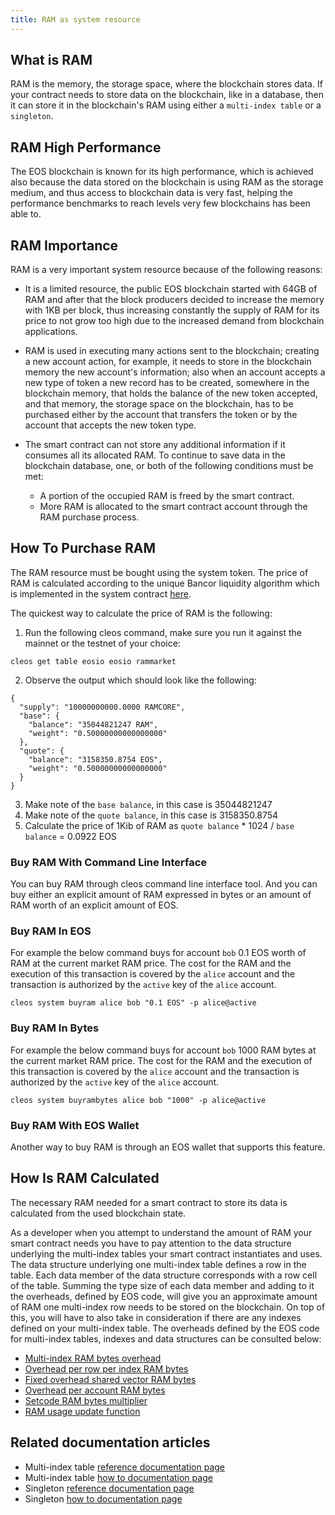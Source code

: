 ```yaml
---
title: RAM as system resource
---
```


## What is RAM

RAM is the memory, the storage space, where the blockchain stores data. If your contract needs to store data on the blockchain, like in a database, then it can store it in the blockchain's RAM using either a `multi-index table` or a `singleton`.

## RAM High Performance

The EOS blockchain is known for its high performance, which is achieved also because the data stored on the blockchain is using RAM as the storage medium, and thus access to blockchain data is very fast, helping the performance benchmarks to reach levels very few blockchains has been able to.

## RAM Importance

RAM is a very important system resource because of the following reasons:

- It is a limited resource, the public EOS blockchain started with 64GB of RAM and after that the block producers decided to increase the memory with 1KB per block, thus increasing constantly the supply of RAM for its price to not grow too high due to the increased demand from blockchain applications.

- RAM is used in executing many actions sent to the blockchain; creating a new account action, for example, it needs to store in the blockchain memory the new account's information; also when an account accepts a new type of token a new record has to be created, somewhere in the blockchain memory, that holds the balance of the new token accepted, and that memory, the storage space on the blockchain, has to be purchased either by the account that transfers the token or by the account that accepts the new token type.

- The smart contract can not store any additional information if it consumes all its allocated RAM. To continue to save data in the blockchain database, one, or both of the following conditions must be met:

  - A portion of the occupied RAM is freed by the smart contract.
  - More RAM is allocated to the smart contract account through the RAM purchase process.

## How To Purchase RAM

The RAM resource must be bought using the system token. The price of RAM is calculated according to the unique Bancor liquidity algorithm which is implemented in the system contract [here](https://docs.eosnetwork.com/system-contracts/latest/reference/Classes/structeosiosystem_1_1exchange__state).

The quickest way to calculate the price of RAM is the following:

1. Run the following cleos command, make sure you run it against the mainnet or the testnet of your choice:

  ```shell
  cleos get table eosio eosio rammarket
  ```

2. Observe the output which should look like the following:

  ```text
  {
    "supply": "10000000000.0000 RAMCORE",
    "base": {
      "balance": "35044821247 RAM",
      "weight": "0.50000000000000000"
    },
    "quote": {
      "balance": "3158350.8754 EOS",
      "weight": "0.50000000000000000"
    }
  }
  ```

3. Make note of the `base balance`, in this case is 35044821247
4. Make note of the `quote balance`, in this case is 3158350.8754
5. Calculate the price of 1Kib of RAM as `quote balance` * 1024 / `base balance` = 0.0922 EOS

### Buy RAM With Command Line Interface

You can buy RAM through cleos command line interface tool. And you can buy either an explicit amount of RAM expressed in bytes or an amount of RAM worth of an explicit amount of EOS.

### Buy RAM In EOS

For example the below command buys for account `bob` 0.1 EOS worth of RAM at the current market RAM price. The cost for the RAM and the execution of this transaction is covered by the `alice` account and the transaction is authorized by the `active` key of the `alice` account.

```shell
cleos system buyram alice bob "0.1 EOS" -p alice@active
```

### Buy RAM In Bytes

For example the below command buys for account `bob` 1000 RAM bytes at the current market RAM price. The cost for the RAM and the execution of this transaction is covered by the `alice` account and the transaction is authorized by the `active` key of the `alice` account.

```shell
cleos system buyrambytes alice bob "1000" -p alice@active
```

### Buy RAM With EOS Wallet

Another way to buy RAM is through an EOS wallet that supports this feature.

## How Is RAM Calculated

The necessary RAM needed for a smart contract to store its data is calculated from the used blockchain state.

As a developer when you attempt to understand the amount of RAM your smart contract needs you have to pay attention to the data structure underlying the multi-index tables your smart contract instantiates and uses. The data structure underlying one multi-index table defines a row in the table. Each data member of the data structure corresponds with a row cell of the table. Summing the type size of each data member and adding to it the overheads, defined by EOS code, will give you an approximate amount of RAM one multi-index row needs to be stored on the blockchain. On top of this, you will have to also take in consideration if there are any indexes defined on your multi-index table. The overheads defined by the EOS code for multi-index tables, indexes and data structures can be consulted below:

- [Multi-index RAM bytes overhead](https://github.com/AntelopeIO/leap/blob/f6643e434e8dc304bba742422dd036a6fbc1f039/libraries/chain/include/eosio/chain/contract_table_objects.hpp#L240)
- [Overhead per row per index RAM bytes](https://github.com/AntelopeIO/leap/blob/a4c29608472dd195d36d732052784aadc3a779cb/libraries/chain/include/eosio/chain/config.hpp#L109)
- [Fixed overhead shared vector RAM bytes](https://github.com/AntelopeIO/leap/blob/a4c29608472dd195d36d732052784aadc3a779cb/libraries/chain/include/eosio/chain/config.hpp#L108)
- [Overhead per account RAM bytes](https://github.com/AntelopeIO/leap/blob/a4c29608472dd195d36d732052784aadc3a779cb/libraries/chain/include/eosio/chain/config.hpp#L110)
- [Setcode RAM bytes multiplier](https://github.com/AntelopeIO/leap/blob/a4c29608472dd195d36d732052784aadc3a779cb/libraries/chain/include/eosio/chain/config.hpp#L111)
- [RAM usage update function](https://github.com/AntelopeIO/leap/blob/9f0679bd0a42d6c24a966bb79de6d8c0591872a5/libraries/chain/apply_context.cpp#L725)

## Related documentation articles

- Multi-index table [reference documentation page](http://docs.eosnetwork.com/cdt/latest/reference/Modules/group__multiindex)
- Multi-index table [how to documentation page](https://docs.eosnetwork.com/cdt/latest/how-to-guides/multi-index/how-to-define-a-primary-index/)
- Singleton [reference documentation page](https://docs.eosnetwork.com/cdt/latest/reference/Classes/classeosio_1_1singleton)
- Singleton [how to documentation page](https://docs.eosnetwork.com/cdt/latest/how-to-guides/multi-index/how-to-define-a-singleton)
